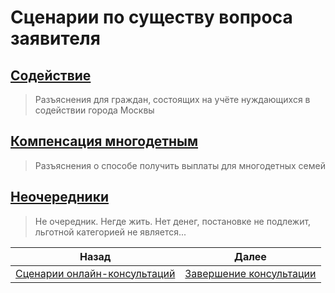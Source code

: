 # Сценарии по существу вопроса заявителя
## [Содействие](Содействие.md)
> Разъяснения для граждан, состоящих на учёте нуждающихся в содействии города Москвы
## [Компенсация многодетным](Компенсация%20многодетным.md)
> Разъяснения о способе получить выплаты для многодетных семей
## [Неочередники](Неочередники.md)
> Не очередник. Негде жить. Нет денег, постановке не подлежит, льготной категорией не является...

| Назад                                                           | Далее                               |
| --------------------------------------------------------------- | ----------------------------------- |
| [Сценарии онлайн-консультаций](/README.md) | [Завершение консультации](/Универсальные/Выход.md) |